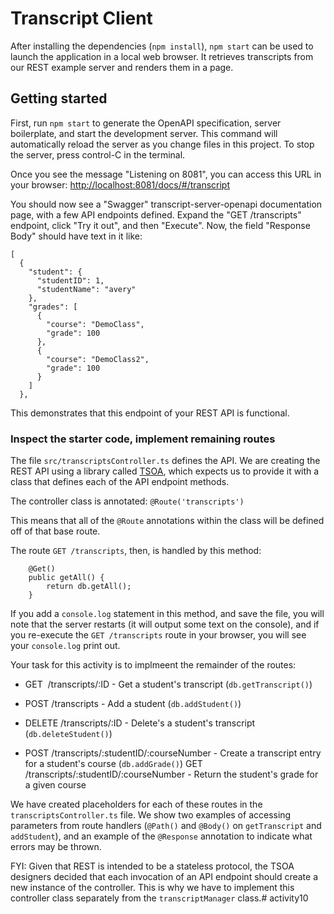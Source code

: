 # Transcript Client


After installing the dependencies (`npm install`), `npm start` can be used to launch the application in a local web browser. It retrieves transcripts from our REST example server and renders them in a page.

## Getting started
First, run `npm start` to generate the OpenAPI specification, server boilerplate, and start the development server.
This command will automatically reload the server as you change files in this project.
To stop the server, press control-C in the terminal.

Once you see the message "Listening on 8081", you can access this URL in your browser: 
[http://localhost:8081/docs/#/transcript](http://localhost:8081/docs/#/transcript)

You should now see a "Swagger" transcript-server-openapi documentation page, with a few API endpoints defined. Expand the "GET /transcripts" endpoint, click "Try it out", and then "Execute". Now, the field "Response Body" should have text in it like:
```
[
  {
    "student": {
      "studentID": 1,
      "studentName": "avery"
    },
    "grades": [
      {
        "course": "DemoClass",
        "grade": 100
      },
      {
        "course": "DemoClass2",
        "grade": 100
      }
    ]
  },
```

This demonstrates that this endpoint of your REST API is functional.

### Inspect the starter code, implement remaining routes
The file `src/transcriptsController.ts` defines the API. We are creating the REST API using a library called [TSOA](https://tsoa-community.github.io/docs/), which expects us to provide it with a class that defines each of the API endpoint methods.

The controller class is annotated: `@Route('transcripts')`

This means that all of the `@Route` annotations within the class will be defined off of that base route.

The route `GET /transcripts`, then, is handled by this method:
```
    @Get()
    public getAll() {
        return db.getAll();
    }
```

If you add a `console.log` statement in this method, and save the file, you will note that the server restarts (it will output some text on the console), and if you re-execute the `GET /transcripts` route in your browser, you will see your `console.log` print out.

Your task for this activity is to implmeent the remainder of the routes:
* GET  /transcripts/:ID - Get a student's transcript (`db.getTranscript()`)
* POST /transcripts - Add a student (`db.addStudent()`)

* DELETE /transcripts/:ID - Delete's a student's transcript (`db.deleteStudent()`)
* POST /transcripts/:studentID/:courseNumber - Create a transcript entry for a student's course (`db.addGrade()`)
GET  /transcripts/:studentID/:courseNumber - Return the student's grade for a given course

We have created placeholders for each of these routes in the `transcriptsController.ts` file. We show two examples of accessing parameters from route handlers (`@Path()` and `@Body()` on `getTranscript` and `addStudent`), and an example of the `@Response` annotation to indicate what errors may be thrown.

FYI: Given that REST is intended to be a stateless protocol, the TSOA designers decided that each invocation of an API endpoint should create a new instance of the controller. This is why we have to implement this controller class separately from the `transcriptManager` class.# activity10
